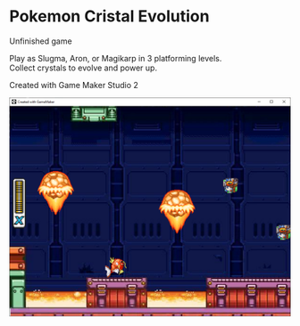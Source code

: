 # Pokemon Cristal Evolution

Unfinished game  

Play as Slugma, Aron, or Magikarp in 3 platforming levels.  
Collect crystals to evolve and power up.  

Created with Game Maker Studio 2

![Screenshot](https://github.com/timeblade0/pokemon_cristal_evolution/blob/main/screenshot2.png)

